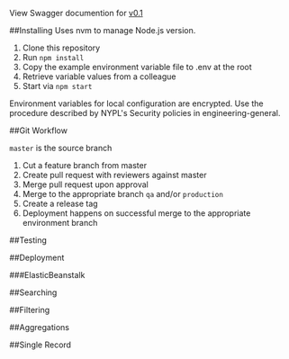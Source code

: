 View Swagger documention for [v0.1](https://dev-platformdocs.nypl.org)

##Installing
Uses nvm to manage Node.js version.

1. Clone this repository
2. Run `npm install`
3. Copy the example environment variable file to .env at the root
4. Retrieve variable values from a colleague
5. Start via `npm start`

Environment variables for local configuration are encrypted. Use the procedure described by NYPL's Security policies in engineering-general.

##Git Workflow

`master` is the source branch

1. Cut a feature branch from master
2. Create pull request with reviewers against master
3. Merge pull request upon approval
4. Merge to the appropriate branch `qa` and/or `production`
5. Create a release tag
6. Deployment happens on successful merge to the appropriate environment branch

##Testing

##Deployment

###ElasticBeanstalk

##Searching

##Filtering

##Aggregations

##Single Record
